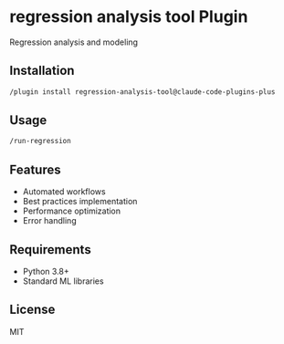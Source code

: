 # regression analysis tool Plugin

Regression analysis and modeling

## Installation

```bash
/plugin install regression-analysis-tool@claude-code-plugins-plus
```

## Usage

```bash
/run-regression
```

## Features

- Automated workflows
- Best practices implementation
- Performance optimization
- Error handling

## Requirements

- Python 3.8+
- Standard ML libraries

## License

MIT
